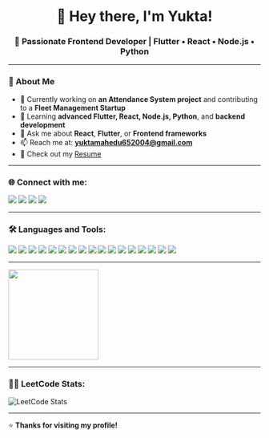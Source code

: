 <h1 align="center">👋 Hey there, I'm Yukta!</h1>
<h3 align="center">🚀 Passionate Frontend Developer | Flutter • React • Node.js • Python</h3>

---

### 🌟 About Me

- 🔭 Currently working on **an Attendance System project** and contributing to a **Fleet Management Startup**
- 🌱 Learning **advanced Flutter, React, Node.js, Python**, and **backend development**
- 💬 Ask me about **React**, **Flutter**, or **Frontend frameworks**
- 📫 Reach me at: **yuktamahedu652004@gmail.com**
- 📄 Check out my [Resume](https://drive.google.com/file/d/1y9IQ7YDh8sOO8ZkmZ1V5oTGFk2SfGfJ-/view?usp=sharing)

---

### 🌐 Connect with me:
<p align="left">
  <a href="https://linkedin.com/in/yukta mahedu" target="blank"><img src="https://img.shields.io/badge/LinkedIn-blue?logo=linkedin&style=for-the-badge" /></a>
  <a href="https://kaggle.com/yuktamahedu" target="blank"><img src="https://img.shields.io/badge/Kaggle-20BEFF?logo=kaggle&style=for-the-badge" /></a>
  <a href="https://www.codechef.com/users/yukta_6" target="blank"><img src="https://img.shields.io/badge/CodeChef-5B4638?logo=codechef&style=for-the-badge" /></a>
  <a href="https://www.leetcode.com/yukta11" target="blank"><img src="https://img.shields.io/badge/LeetCode-FFA116?logo=leetcode&style=for-the-badge" /></a>
</p>

---

### 🛠️ Languages and Tools:
<p align="left">
  <img src="https://img.shields.io/badge/Flutter-02569B?logo=flutter&logoColor=white&style=for-the-badge" />
  <img src="https://img.shields.io/badge/React-20232A?logo=react&logoColor=61DAFB&style=for-the-badge" />
  <img src="https://img.shields.io/badge/Node.js-339933?logo=node.js&logoColor=white&style=for-the-badge" />
  <img src="https://img.shields.io/badge/Python-14354C?logo=python&logoColor=white&style=for-the-badge" />
  <img src="https://img.shields.io/badge/C-00599C?logo=c&logoColor=white&style=for-the-badge" />
  <img src="https://img.shields.io/badge/Java-ED8B00?logo=java&logoColor=white&style=for-the-badge" />
  <img src="https://img.shields.io/badge/HTML5-E34F26?logo=html5&logoColor=white&style=for-the-badge" />
  <img src="https://img.shields.io/badge/CSS3-1572B6?logo=css3&logoColor=white&style=for-the-badge" />
  <img src="https://img.shields.io/badge/JavaScript-F7DF1E?logo=javascript&logoColor=black&style=for-the-badge" />
  <img src="https://img.shields.io/badge/MongoDB-47A248?logo=mongodb&logoColor=white&style=for-the-badge" />
  <img src="https://img.shields.io/badge/MySQL-4479A1?logo=mysql&logoColor=white&style=for-the-badge" />
  <img src="https://img.shields.io/badge/Linux-FCC624?logo=linux&logoColor=black&style=for-the-badge" />
  <img src="https://img.shields.io/badge/Oracle-F80000?logo=oracle&logoColor=white&style=for-the-badge" />
  <img src="https://img.shields.io/badge/DotNet-512BD4?logo=dotnet&logoColor=white&style=for-the-badge" />
  <img src="https://img.shields.io/badge/D3.js-F9A03C?logo=d3.js&logoColor=white&style=for-the-badge" />
  <img src="https://img.shields.io/badge/ReactNative-20232A?logo=react&logoColor=61DAFB&style=for-the-badge" />
  <img src="https://img.shields.io/badge/Bootstrap-7952B3?logo=bootstrap&logoColor=white&style=for-the-badge" />
</p>

---


<p align="left">
  <img src="https://github-readme-stats.vercel.app/api/top-langs?username=yukta65&show_icons=true&locale=en&layout=compact&theme=tokyonight" height="180em"/>
</p>

---

### 👩‍💻 LeetCode Stats:
<p align="left">
  <img src="https://leetcard.jacoblin.cool/yukta11?theme=dark&font=Karma&ext=activity" alt="LeetCode Stats" />
</p>

---

⭐ **Thanks for visiting my profile!**
